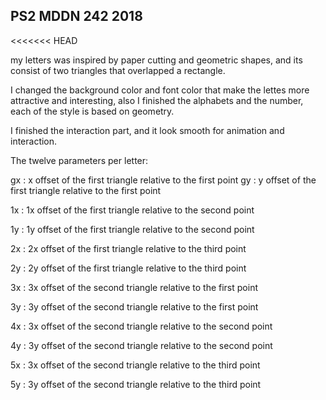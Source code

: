 ## PS2 MDDN 242 2018
<<<<<<< HEAD

my letters was inspired by paper cutting and geometric shapes, and its consist of two triangles that overlapped a rectangle.

I changed the background color and font color that make the lettes more attractive and interesting, also I finished the alphabets and the number, each of the style is based on geometry. 

I finished the interaction part, and it look smooth for animation and interaction.

The twelve parameters per letter:

gx : x offset of the first triangle relative to the first point
gy : y offset of the first triangle relative to the first point

1x : 1x offset of the first triangle relative to the second point

1y : 1y offset of the first triangle relative to the second point

2x : 2x offset of the first triangle relative to the third point

2y : 2y offset of the first triangle relative to the third point

3x : 3x offset of the second triangle relative to the first point

3y : 3y offset of the second triangle relative to the first point

4x : 3x offset of the second triangle relative to the second point

4y : 3y offset of the second triangle relative to the second point

5x : 3x offset of the second triangle relative to the third point

5y : 3y offset of the second triangle relative to the third point


